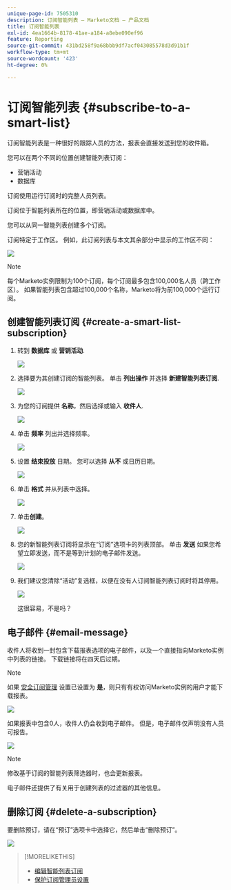 ```yaml
---
unique-page-id: 7505310
description: 订阅智能列表 — Marketo文档 — 产品文档
title: 订阅智能列表
exl-id: 4ea1664b-8178-41ae-a184-a8ebe090ef96
feature: Reporting
source-git-commit: 431bd258f9a68bbb9df7acf043085578d3d91b1f
workflow-type: tm+mt
source-wordcount: '423'
ht-degree: 0%

---
```


# 订阅智能列表 {#subscribe-to-a-smart-list}

订阅智能列表是一种很好的跟踪人员的方法，报表会直接发送到您的收件箱。

您可以在两个不同的位置创建智能列表订阅：

* 营销活动
* 数据库

订阅使用运行订阅时的完整人员列表。

订阅位于智能列表所在的位置，即营销活动或数据库中。

您可以从同一智能列表创建多个订阅。

订阅特定于工作区。 例如，此订阅列表与本文其余部分中显示的工作区不同：

![](assets/one.png)

>[!NOTE]
>
>每个Marketo实例限制为100个订阅，每个订阅最多包含100,000名人员（跨工作区）。 如果智能列表包含超过100,000个名称，Marketo将为前100,000个运行订阅。

## 创建智能列表订阅 {#create-a-smart-list-subscription}

1. 转到 **数据库** 或 **营销活动**.

   ![](assets/db.png)

1. 选择要为其创建订阅的智能列表。 单击 **列出操作** 并选择 **新建智能列表订阅**.

   ![](assets/three.png)

1. 为您的订阅提供 **名称**，然后选择或输入 **收件人**.

   ![](assets/image2015-9-14-13-3a18-3a38.png)

1. 单击 **频率** 列出并选择频率。

   ![](assets/image2015-9-14-13-3a21-3a21.png)

1. 设置 **结束投放** 日期。 您可以选择 **从不** 或日历日期。

   ![](assets/image2015-9-14-13-3a23-3a37.png)

1. 单击 **格式** 并从列表中选择。

   ![](assets/image2015-9-14-13-3a25-3a25.png)

1. 单击&#x200B;**创建**。

   ![](assets/image2015-9-11-15-3a58-3a4.png)

1. 您的新智能列表订阅将显示在“订阅”选项卡的列表顶部。 单击 **发送** 如果您希望立即发送，而不是等到计划的电子邮件发送。

   ![](assets/eight.png)

1. 我们建议您清除“活动”复选框，以便在没有人订阅智能列表订阅时将其停用。

   ![](assets/nine.png)

   这很容易，不是吗？

## 电子邮件 {#email-message}

收件人将收到一封包含下载报表选项的电子邮件，以及一个直接指向Marketo实例中列表的链接。 下载链接将在四天后过期。

>[!NOTE]
>
>如果 [安全订阅管理](/help/marketo/product-docs/reporting/basic-reporting/report-subscriptions/secure-the-subscription-admin-setting.md) 设置已设置为 **是**，则只有有权访问Marketo实例的用户才能下载报表。

![](assets/image2015-4-17-15-3a46-3a47.png)

如果报表中包含0人，收件人仍会收到电子邮件。 但是，电子邮件仅声明没有人员可报告。

![](assets/image2015-4-17-16-3a11-3a8.png)

>[!NOTE]
>
>修改基于订阅的智能列表筛选器时，也会更新报表。

电子邮件还提供了有关用于创建列表的过滤器的其他信息。

## 删除订阅 {#delete-a-subscription}

要删除预订，请在“预订”选项卡中选择它，然后单击“删除预订”。

![](assets/twelve.png)

>[!MORELIKETHIS]
>
>* [编辑智能列表订阅](/help/marketo/product-docs/reporting/basic-reporting/report-subscriptions/edit-a-smart-list-subscription.md)
>* [保护订阅管理员设置](/help/marketo/product-docs/reporting/basic-reporting/report-subscriptions/secure-the-subscription-admin-setting.md)
